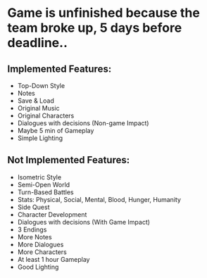 # Game is unfinished because the team broke up, 5 days before deadline..

## Implemented Features:
- Top-Down Style
- Notes
- Save & Load
- Original Music
- Original Characters
- Dialogues with decisions (Non-game Impact)
- Maybe 5 min of Gameplay
- Simple Lighting

## Not Implemented Features:
- Isometric Style
-  Semi-Open World
- Turn-Based Battles
- Stats: Physical, Social, Mental, Blood, Hunger, Humanity
- Side Quest
- Character Development
- Dialogues with decisions (With Game Impact)
- 3 Endings
- More Notes
- More Dialogues
- More Characters
- At least 1 hour Gameplay
- Good Lighting
